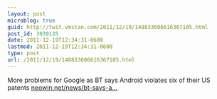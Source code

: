 ```yaml
---
layout: post
microblog: true
guid: http://twit.vmstan.com/2011/12/19/148833606616367105.html
post_id: 3039135
date: 2011-12-19T12:34:31-0600
lastmod: 2011-12-19T12:34:31-0600
type: post
url: /2011/12/19/148833606616367105.html
---
```

More problems for Google as BT says Android violates six of their US patents <a href="http://www.neowin.net/news/bt-says-android-violates-six-of-their-us-patents">neowin.net/news/bt-says-a…</a>
